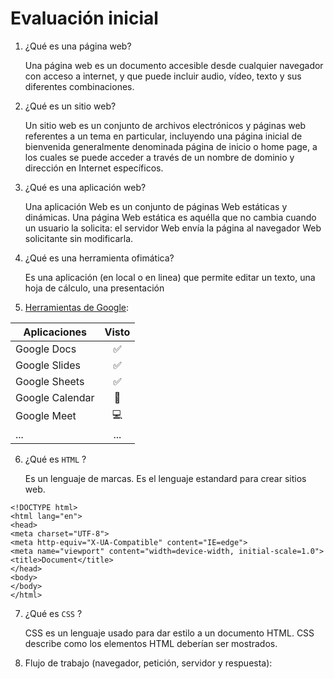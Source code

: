 # Evaluación inicial

1. ¿Qué es una página web?

    Una página web es un documento accesible desde cualquier navegador con acceso a internet, y que puede incluir audio, vídeo, texto y sus diferentes     combinaciones. 
    
2. ¿Qué es un sitio web?

    Un sitio web es un conjunto de archivos electrónicos y páginas web referentes a un tema en particular, incluyendo una página inicial de bienvenida generalmente denominada página de inicio o home page, a los cuales se puede acceder a través de un nombre de dominio y dirección en Internet específicos.

3. ¿Qué es una aplicación web?

    Una aplicación Web es un conjunto de páginas Web estáticas y dinámicas. Una página Web estática es aquélla que no cambia cuando un usuario la solicita: el servidor Web envía la página al navegador Web solicitante sin modificarla.
    
4. ¿Qué es una herramienta ofimática?

    Es una aplicación (en local o en linea) que permite editar un texto, una hoja de cálculo, una
presentación
    
5. [Herramientas de Google](https://www.google.com/intl/es-419/chrome/browser-tools/ ):

| Aplicaciones | Visto |
| - |:-:|
| Google Docs |:white_check_mark:|
| Google Slides |:white_check_mark:|
| Google Sheets |:white_check_mark:|
| Google Calendar |:calendar:|
| Google Meet |:computer:|
| ... | ... |

6. ¿Qué es ```HTML``` ?

   Es un lenguaje de marcas. Es el lenguaje estandard para crear sitios web.
  `````
  <!DOCTYPE html>
<html lang="en">
<head>
<meta charset="UTF-8">
<meta http-equiv="X-UA-Compatible" content="IE=edge">
<meta name="viewport" content="width=device-width, initial-scale=1.0">
<title>Document</title>
</head>
<body>
</body>
</html>
``````

7. ¿Qué es ```CSS``` ?

    CSS es un lenguaje usado para dar estilo a un documento HTML. CSS describe como los
elementos HTML deberían ser mostrados.

8. Flujo de trabajo (navegador, petición, servidor y respuesta):


